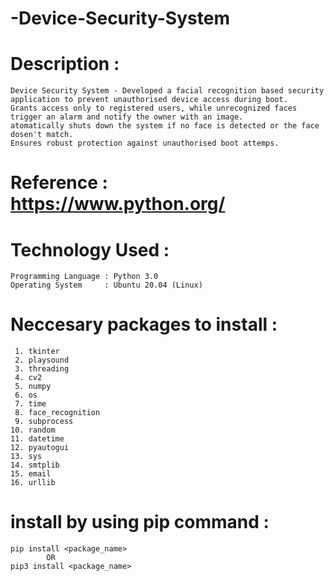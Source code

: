 # -Device-Security-System

# Description :
    Device Security System - Developed a facial recognition based security application to prevent unauthorised device access during boot.
    Grants access only to registered users, while unrecognized faces trigger an alarm and notify the owner with an image.
    atomatically shuts down the system if no face is detected or the face dosen't match. 
    Ensures robust protection against unauthorised boot attemps.
    
# Reference : https://www.python.org/

# Technology Used :
    Programming Language : Python 3.0
    Operating System     : Ubuntu 20.04 (Linux)

    
 # Neccesary packages to install : 
	 1. tkinter
	 2. playsound
	 3. threading
	 4. cv2
	 5. numpy
	 6. os
	 7. time
	 8. face_recognition
	 9. subprocess
	10. random 
	11. datetime
	12. pyautogui
	13. sys
	14. smtplib
	15. email
	16. urllib
								
 # install by using pip command : 
	pip install <package_name>	
			OR		
	pip3 install <package_name>
